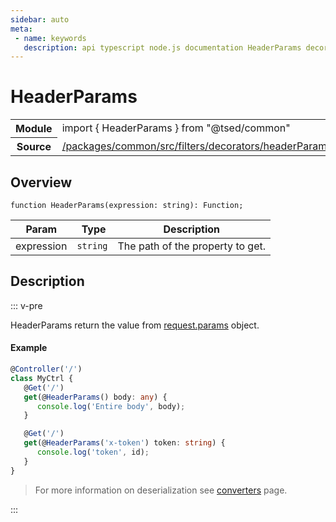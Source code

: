 ```yaml
---
sidebar: auto
meta:
 - name: keywords
   description: api typescript node.js documentation HeaderParams decorator
---
```

# HeaderParams <Badge text="Decorator" type="decorator"/>
<!-- Summary -->
<section class="symbol-info"><table class="is-full-width"><tbody><tr><th>Module</th><td><div class="lang-typescript"><span class="token keyword">import</span> { HeaderParams }&nbsp;<span class="token keyword">from</span>&nbsp;<span class="token string">"@tsed/common"</span></div></td></tr><tr><th>Source</th><td><a href="https://github.com/Romakita/ts-express-decorators/blob/v5.0.2/packages/common/src/filters/decorators/headerParams.ts#L0-L0">/packages/common/src/filters/decorators/headerParams.ts</a></td></tr></tbody></table></section>

<!-- Overview -->
## Overview


<pre><code class="typescript-lang ">function <span class="token function">HeaderParams</span><span class="token punctuation">(</span>expression<span class="token punctuation">:</span> <span class="token keyword">string</span><span class="token punctuation">)</span><span class="token punctuation">:</span> Function<span class="token punctuation">;</span></code></pre>




<!-- Params -->
Param | Type | Description
---|---|---
 expression|<code>string</code>|The path of the property to get. 



<!-- Description -->
## Description

::: v-pre

HeaderParams return the value from [request.params](http://expressjs.com/en/4x/api.html#req.params) object.

#### Example

```typescript
@Controller('/')
class MyCtrl {
   @Get('/')
   get(@HeaderParams() body: any) {
      console.log('Entire body', body);
   }

   @Get('/')
   get(@HeaderParams('x-token') token: string) {
      console.log('token', id);
   }
}
```
> For more information on deserialization see [converters](/docs/converters.md) page.


:::
